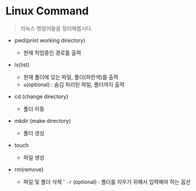 # Linux Command
> 리눅스 명령어들을 정리해봅시다.

- pwd(print working directory)
    - 현재 작업중인 경로를 출력
- ls(list)
    - 현재 폴더에 있는 파일, 폴더(파란색)를 출력
    - `a`(optional) : 숨김 처리된 파일, 폴더까지 출력
- cd (change directory)
    - 폴더 이동

- mkdir (make directory)
    - 폴더 생성
- touch
    - 파일 생성
- rm(remove)
    - 파일 및 폴더 삭제
    ' `-r` (optional) : 폴더를 지우기 위해서 입력해야 하는 옵션



